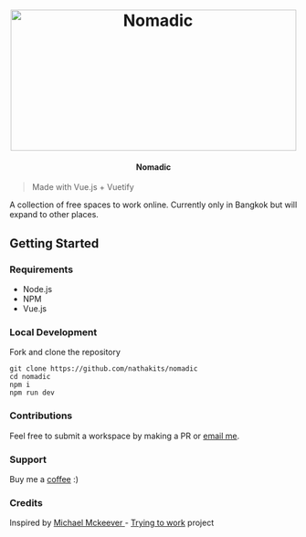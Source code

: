 <h1 align="center">
	<a href="https://github.com/nathakits/nomadic">
		<img src="logo/nomadic.png" alt="Nomadic" width="500" height="247"/>
	</a>
	<br>
</h1>

<h4 align="center">Nomadic</h4>

> Made with Vue.js + Vuetify

A collection of free spaces to work online. Currently only in Bangkok but will expand to other places.

## Getting Started

### Requirements

- Node.js
- NPM
- Vue.js

### Local Development
Fork and clone the repository

```
git clone https://github.com/nathakits/nomadic
cd nomadic
npm i
npm run dev
```

### Contributions

Feel free to submit a workspace by making a PR or [email me](mailto:nathakit.tan@gmail.com).

### Support

Buy me a [coffee](https://www.buymeacoffee.com/avJCVZs29) :)

### Credits

Inspired by [Michael Mckeever ](https://github.com/mckeever02) - [Trying to work](https://github.com/mckeever02/tryingtowork) project